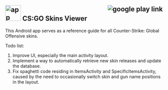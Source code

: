 ## <img src="http://i.imgur.com/VOIzl3F.png" alt="app icon" style="width: 50px"/> CS:GO Skins Viewer <a href="https://play.google.com/store/apps/details?id=com.chrslee.csgopedia.app"><img style="float:right" src="http://developer.android.com/images/brand/en_generic_rgb_wo_45.png" alt="google play link" /></a>


This Android app serves as a reference guide for all Counter-Strike: Global Offensive skins.

Todo list:

1. Improve UI, especially the main activity layout.
2. Implement a way to automatically retrieve new skin releases and update the database.
3. Fix spaghetti code residing in ItemsActivity and SpecificItemsActivity, caused by the need to occasionally switch skin and gun name positions in the layout.